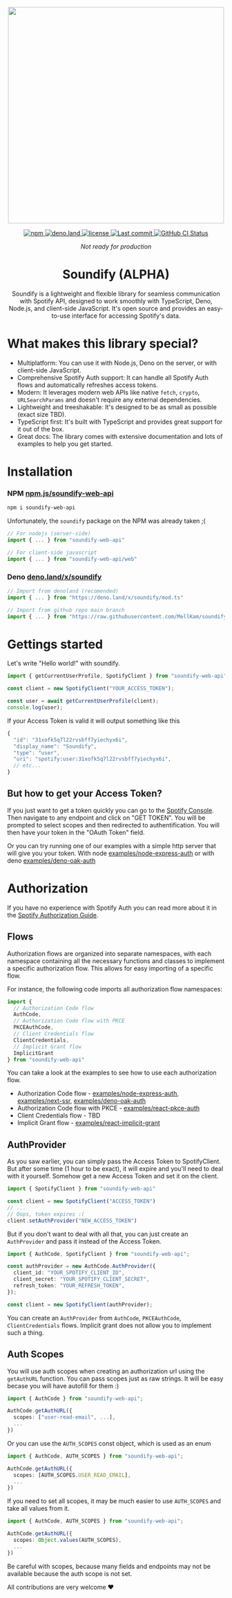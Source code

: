 <div align="center">
  <p align="center">
    <img align="center" width="500px" src="https://user-images.githubusercontent.com/51422045/220605177-226a80c8-9337-4e42-ae40-40787c82a5a9.png">
  </p>
  <p align="center">
    <a href="https://www.npmjs.com/package/soundify-web-api">
      <img alt="npm" src="https://img.shields.io/npm/v/soundify-web-api?color=1DB954">
    </a>
    <a href="https://deno.land/x/soundify">
      <img alt="deno.land" src="https://img.shields.io/github/v/tag/MellKam/soundify?color=1DB954&label=deno.land%2Fx&logo=deno">
    </a>
    <a href="https://github.com/MellKam/soundify/blob/main/LICENSE">
      <img alt="license" src="https://img.shields.io/github/license/MellKam/soundify?color=1DB954">
    </a>
    <a href="https://github.com/MellKam/soundify/commits/main">
      <img src="https://img.shields.io/github/last-commit/MellKam/soundify?color=1DB954" alt="Last commit" />
    </a>
    <a href="https://github.com/MellKam/soundify/actions">
      <img src="https://img.shields.io/github/actions/workflow/status/MellKam/soundify/ci.yaml?color=1DB954&label=CI&logo=github" alt="GitHub CI Status" />
    </a>
  </p>
</div>

<div align="center">
  <i>Not ready for production</i>
  <strong>
    <h1 align="center">Soundify (ALPHA)</h1>
  </strong>
  <p align="center">
    Soundify is a lightweight and flexible library for seamless communication with Spotify API, designed to work smoothly with TypeScript, Deno, Node.js, and client-side JavaScript. It's open source and provides an easy-to-use interface for accessing Spotify's data.
  </p>
</div>

# What makes this library special?

- Multiplatform: You can use it with Node.js, Deno on the server, or with client-side JavaScript.
- Comprehensive Spotify Auth support: It can handle all Spotify Auth flows and automatically refreshes access tokens.
- Modern: It leverages modern web APIs like native `fetch`, `crypto`, `URLSearchParams` and doesn't require any external dependencies.
- Lightweight and treeshakable: It's designed to be as small as possible (exact size TBD).
- TypeScript first: It's built with TypeScript and provides great support for it out of the box.
- Great docs: The library comes with extensive documentation and lots of examples to help you get started.

# Installation

### NPM [npm.js/soundify-web-api](https://www.npmjs.com/package/soundify-web-api)

```bash
npm i soundify-web-api
```

Unfortunately, the `soundify` package on the NPM was already taken ;(

```ts
// For nodejs (server-side)
import { ... } from "soundify-web-api"

// For client-side javascript
import { ... } from "soundify-web-api/web"
```

### Deno [deno.land/x/soundify](https://deno.land/x/soundify)

```ts
// Import from denoland (recomended)
import { ... } from "https://deno.land/x/soundify/mod.ts"

// Import from github repo main branch 
import { ... } from "https://raw.githubusercontent.com/MellKam/soundify/main/mod.ts";
```

# Gettings started

Let's write "Hello world!" with soundify.

```js
import { getCurrentUserProfile, SpotifyClient } from "soundify-web-api";

const client = new SpotifyClient("YOUR_ACCESS_TOKEN");

const user = await getCurrentUserProfile(client);
console.log(user);
```

If your Access Token is valid it will output something like this
```js
{
  "id": "31xofk5q7l22rvsbff7yiechyx6i",
  "display_name": "Soundify",
  "type": "user",
  "uri": "spotify:user:31xofk5q7l22rvsbff7yiechyx6i",
  // etc...
}
```

## But how to get your Access Token?

If you just want to get a token quickly you can go to the [Spotify Console](https://developer.spotify.com/console/). Then navigate to any endpoint and click on "GET TOKEN". You will be prompted to select scopes and then redirected to authentification. You will then have your token in the "OAuth Token" field.

Or you can try running one of our examples with a simple http server that will give you your token. With node [examples/node-express-auth](https://github.com/MellKam/soundify/tree/main/examples/node-express-auth) or with deno [examples/deno-oak-auth](https://github.com/MellKam/soundify/tree/main/examples/deno-oak-auth)

# Authorization

If you have no experience with Spotify Auth you can read more about it in the [Spotify Authorization Guide](https://developer.spotify.com/documentation/general/guides/authorization/). 

## Flows

Authorization flows are organized into separate namespaces, with each namespace containing all the necessary functions and classes to implement a specific authorization flow. This allows for easy importing of a specific flow.

For instance, the following code imports all authorization flow namespaces:

```ts
import { 
  // Authorization Code flow
  AuthCode, 
  // Authorization Code flow with PKCE
  PKCEAuthCode, 
  // Client Credentials flow
  ClientCredentials,
  // Implicit Grant flow 
  ImplicitGrant
} from "soundify-web-api"
```

You can take a look at the examples to see how to use each authorization flow.

- Authorization Code flow - [examples/node-express-auth](https://github.com/MellKam/soundify/tree/main/examples/node-express-auth), [examples/next-ssr](https://github.com/MellKam/soundify/tree/main/examples/next-ssr), [examples/deno-oak-auth](https://github.com/MellKam/soundify/tree/main/examples/deno-oak-auth)
- Authorization Code flow with PKCE - [examples/react-pkce-auth](https://github.com/MellKam/soundify/tree/main/examples/react-pkce-auth)
- Client Credentials flow - TBD
- Implicit Grant flow - [examples/react-implicit-grant](https://github.com/MellKam/soundify/tree/main/examples/react-implicit-grant)

## AuthProvider

As you saw earlier, you can simply pass the Access Token to SpotifyClient.
But after some time (1 hour to be exact), it will expire and you'll need to deal with it yourself. Somehow get a new Access Token and set it on the client.
```ts
import { SpotifyClient } from "soundify-web-api"

const client = new SpotifyClient("ACCESS_TOKEN")
// ...
// Oops, token expires :(
client.setAuthProvider("NEW_ACCESS_TOKEN")
```

But if you don't want to deal with all that, you can just create an `AuthProvider` and pass it instead of the Access Token.
```ts
import { AuthCode, SpotifyClient } from "soundify-web-api";

const authProvider = new AuthCode.AuthProvider({
  client_id: "YOUR_SPOTIFY_CLIENT_ID",
  client_secret: "YOUR_SPOTIFY_CLIENT_SECRET",
  refresh_token: "YOUR_REFRESH_TOKEN",
});

const client = new SpotifyClient(authProvider);
```

You can create an `AuthProvider` from `AuthCode`, `PKCEAuthCode`, `ClientCredentials` flows. Implicit grant does not allow you to implement such a thing.

## Auth Scopes

You will use auth scopes when creating an authorization url using the `getAuthURL` function. You can pass scopes just as raw strings. It will be easy becase you will have autofill for them :)

```ts
import { AuthCode } from "soundify-web-api";

AuthCode.getAuthURL({
  scopes: ["user-read-email", ...],
  ...
})
```

Or you can use the `AUTH_SCOPES` const object, which is used as an enum
```ts
import { AuthCode, AUTH_SCOPES } from "soundify-web-api";

AuthCode.getAuthURL({
  scopes: [AUTH_SCOPES.USER_READ_EMAIL],
  ...
})
```

If you need to set all scopes, it may be much easier to use `AUTH_SCOPES` and take all values from it.
```ts
import { AuthCode, AUTH_SCOPES } from "soundify-web-api";

AuthCode.getAuthURL({
  scopes: Object.values(AUTH_SCOPES),
  ...
})
```

Be careful with scopes, because many fields and endpoints may not be available because the auth scope is not set.

All contributions are very welcome ❤️



